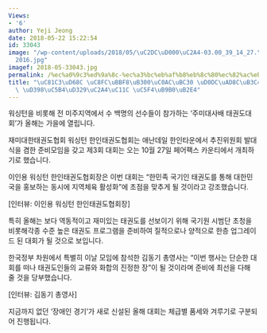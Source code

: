 ```yaml
---
Views:
- '6'
author: Yeji Jeong
date: 2018-05-22 15:22:54
id: 33043
image: "/wp-content/uploads/2018/05/\uC2DC\uD000\uC2A4-03.00_39_14_27.\uC2A4\uD2F8\
  2016.jpg"
imagef: 2018-05-33043.jpg
permalink: /%ec%a0%9c3%ed%9a%8c-%ec%a3%bc%eb%af%b8%eb%8c%80%ec%82%ac%eb%b0%b0-%ed%83%9c%ea%b6%8c%eb%8f%84%eb%8c%80%ed%9a%8c-%ed%8e%98%ec%96%b4%ed%8c%a9%ec%8a%a4%ec%84%9c-%ec%97%b4%eb%a6%b0%eb%8b%a4/
title: "\uC81C3\uD68C \uC8FC\uBBF8\uB300\uC0AC\uBC30 \uD0DC\uAD8C\uB3C4\uB300\uD68C\
  \ \uD398\uC5B4\uD329\uC2A4\uC11C \uC5F4\uB9B0\uB2E4"
---
```


워싱턴을 비롯해 전 미주지역에서 수 백명의 선수들이 참가하는 ‘주미대사배 태권도대회’가 올해는 가을에 열립니다.

재미대한태권도협회 워싱턴 한인태권도협회는 애난데일 한인타운에서 추진위원회 발대식을 겸한 준비모임을 갖고 제3회 대회는 오는 10월 27일 페어팩스 카운티에서 개최하기로 했습니다.

이인용 워싱턴 한인태권도협회장은 이번 대회는 “한민족 국기인 태권도를 통해 대한민국을 홍보하는 동시에 지역체육 활성화”에 초점을 맞추게 될 것이라고 강조했습니다.

[인터뷰: 이인용 워싱턴 한인태권도협회장]

특히 올해는 보다 역동적이고 재미있는 태권도를 선보이기 위해 국기원 시범단 초청을 비롯해각종 수준 높은 태권도 프로그램을 준비하여 질적으로나 양적으로 한층 업그레이드 된 대회가 될 것으로 보입니다.

한국정부 차원에서 특별히 이날 모임에 참석한 김동기 총영사는 “이번 행사는 단순한 대회를 떠나 태권도인들의 교류와 화합의 진정한 장”이 될 것이라며 준비에 최선을 다해 줄 것을 당부했습니다.

[인터뷰: 김동기 총영사]

지금까지 없던 ‘장애인 경기’가 새로 신설된 올해 대회는 체급별 품세와 겨루기로 구분되어 진행됩니다.